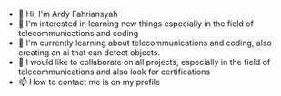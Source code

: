 - 👋 Hi, I'm Ardy Fahriansyah
- 👀 I'm interested in learning new things especially in the field of telecommunications and coding
- 🌱 I'm currently learning about telecommunications and coding, also creating an ai that can detect objects.
- 💞️ I would like to collaborate on all projects, especially in the field of telecommunications and also look for certifications 
- 📫 How to contact me is on my profile

<!---
lordsrule/lordsrule is a ✨ special ✨ repository because its `README.md` (this file) appears on your GitHub profile.
You can click the Preview link to take a look at your changes.
--->

